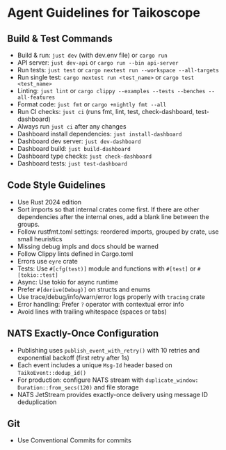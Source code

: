 # Agent Guidelines for Taikoscope

## Build & Test Commands
- Build & run: `just dev` (with dev.env file) or `cargo run`
- API server: `just dev-api` or `cargo run --bin api-server`
- Run tests: `just test` or `cargo nextest run --workspace --all-targets`
- Run single test: `cargo nextest run <test_name>` or `cargo test <test_name>`
- Linting: `just lint` or `cargo clippy --examples --tests --benches --all-features`
- Format code: `just fmt` or `cargo +nightly fmt --all`
- Run CI checks: `just ci` (runs fmt, lint, test, check-dashboard, test-dashboard)
- Always run `just ci` after any changes
- Dashboard install dependencies: `just install-dashboard`
- Dashboard dev server: `just dev-dashboard`
- Dashboard build: `just build-dashboard`
- Dashboard type checks: `just check-dashboard`
- Dashboard tests: `just test-dashboard`

## Code Style Guidelines
- Use Rust 2024 edition
- Sort imports so that internal crates come first. If there are other
  dependencies after the internal ones, add a blank line between the groups.
- Follow rustfmt.toml settings: reordered imports, grouped by crate, use small heuristics
- Missing debug impls and docs should be warned
- Follow Clippy lints defined in Cargo.toml
- Errors use `eyre` crate
- Tests: Use `#[cfg(test)]` module and functions with `#[test]` or `#[tokio::test]`
- Async: Use tokio for async runtime
- Prefer `#[derive(Debug)]` on structs and enums
- Use trace/debug/info/warn/error logs properly with `tracing` crate
- Error handling: Prefer `?` operator with contextual error info
- Avoid lines with trailing whitespace (spaces or tabs)

## NATS Exactly-Once Configuration
- Publishing uses `publish_event_with_retry()` with 10 retries and exponential backoff (first retry after 1s)
- Each event includes a unique `Msg-Id` header based on `TaikoEvent::dedup_id()`
- For production: configure NATS stream with `duplicate_window: Duration::from_secs(120)` and file storage
- NATS JetStream provides exactly-once delivery using message ID deduplication

## Git
- Use Conventional Commits for commits
